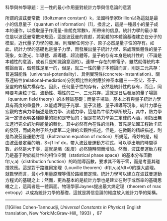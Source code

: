 科學與神學專題：三一性的最小作用量對統計力學與信息論的意涵

所謂的波茲曼常數（Boltzmann constant）k，法國科學家Brillion以為這就是最小的信息量子（quantum of information）[](/Users/user/Documents/%EF%BC%88%E4%BA%8C%EF%BC%89%E7%A7%91%E5%AD%B8%E7%9A%84%E6%95%B4%E5%90%88%E7%AF%87.doc#_ftn1)[1]，換言之，這是一種最小的量子成本的運作，以換取量子作用量-普朗克常數h，所帶來的信息。統計力學的最小單位是以波茲曼常數來規范，這是波茲曼的貢獻，將氣體的本體論基礎建立在分子的模型，近代量子力學的發.展，則理解任何分子、原子必然是量子性的存有。如此，統計力學的基礎也是量子力學，而發展出量子統計力學，來處理集體性的量子現象，如激光、半導體、超導體、超流體等。量子的存有本身是統計性的（不論是本體性的意涵，或者只是知識論意涵的）。連單一存在的單電子，雖然就傳統的本體論而言，個體性是單一的，但是，就三一性的量子本體論而言，則是三元共存：普遍潛能性（universal-potentiality）、具例實現性(concrete-instantiation)、關系連結性(relational-mediation)分別類比性的對應於神圣本體三一-圣父、圣子、圣靈的終極共構存在。因此，任何量子性的存有，必然是統計性的存有，而且，同時要考慮粒子性、波動性、場性的三一、三元共存，這就是日后發展的量子場論（quantum field theory）的本體論基礎；而量子場論，基本上有與量子統計力學具有高度的重疊性，以能處理量子光學、量子流體、量子超導等現象。統計力學在宏觀的古典力學描述是熱力學、流體力學，這是為牛頓力學所規范，其中，熱力學第一定律表明各種能量的總和是守恒的；但是在熱力學第二定律的內涵，則指出無法進行完全的功與能量的轉化，其中必然有內在性的消耗，首先是法國工程師卡諾的發現，而成為對于熱力學第二定律的宏觀性描述。但是，在微觀的精細描述，則是為波茲曼運動方程（Boltzmann equation of motion）所規范，奇妙的是，經由波茲曼定義的熵，S=∫f lnf dx，帶入波茲曼運動方程式，可以導出熵的時間導數，必然是大于零，這就是熵（亂度）必然隨時間而增加。然而，波茲曼運動方程乃是基于對於統計性的相位空間（statistical phase space）的基本分布函數f(t,v,a)（distribution function）的時間導函數，要求其不等于零，而是考量其碰撞效應。這是對于路維爾定理（Louville theorem）df(t,v,a)/dt=0的擴大處理。就數學而言，最小作用量原理等價於路維爾定理。統計力學可以建立在波茲曼運動方程式的基礎之上；然而，更為基本的是統計力學也是建立在對于或然率的基礎思維之上，這兩者是一體兩面。物理學家Jaynes提出最大熵定理（theorem of max entropy）以成為統計力學的基礎，這就是將信息論的維度放入統計力學的架構。

* * *

[](/Users/user/Documents/%EF%BC%88%E4%BA%8C%EF%BC%89%E7%A7%91%E5%AD%B8%E7%9A%84%E6%95%B4%E5%90%88%E7%AF%87.doc#_ftnref1)[1]Gilles Cohen-Tannoudji,  _Universal Constants in Physics_( English translation, New York:McGraw-Hill,, 1993) ，67